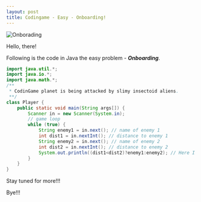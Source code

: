 ```yaml
---
layout: post
title: Codingame - Easy - Onboarding!
---
```

![Onborading](https://meetsandesh.github.io/blogs/images/Onboarding.png "Onborading")

Hello, there!

Following is the code in Java the easy problem - **_Onboarding_**.

```java
import java.util.*;
import java.io.*;
import java.math.*;
/**
 * CodinGame planet is being attacked by slimy insectoid aliens.
 **/
class Player {
    public static void main(String args[]) {
        Scanner in = new Scanner(System.in);
        // game loop
        while (true) {
            String enemy1 = in.next(); // name of enemy 1
            int dist1 = in.nextInt(); // distance to enemy 1
            String enemy2 = in.next(); // name of enemy 2
            int dist2 = in.nextInt(); // distance to enemy 2
            System.out.println((dist1<dist2)?enemy1:enemy2); // Here I have used if-else shorthand
        }
    }
}
```

Stay tuned for more!!!

Bye!!!
